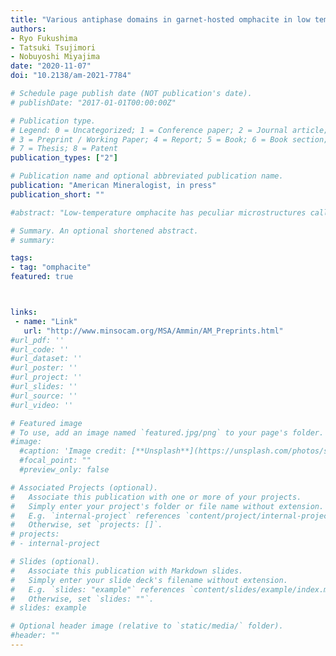 ```yaml
---
title: "Various antiphase domains in garnet-hosted omphacite in low temperature eclogite: A FIB–TEM study on heterogeneous ordering processes"
authors:
- Ryo Fukushima
- Tatsuki Tsujimori
- Nobuyoshi Miyajima
date: "2020-11-07"
doi: "10.2138/am-2021-7784"

# Schedule page publish date (NOT publication's date).
# publishDate: "2017-01-01T00:00:00Z"

# Publication type.
# Legend: 0 = Uncategorized; 1 = Conference paper; 2 = Journal article;
# 3 = Preprint / Working Paper; 4 = Report; 5 = Book; 6 = Book section;
# 7 = Thesis; 8 = Patent
publication_types: ["2"]

# Publication name and optional abbreviated publication name.
publication: "American Mineralogist, in press"
publication_short: ""

#abstract: "Low-temperature omphacite has peculiar microstructures called ‘antiphase domains (APDs)’, which can be formed via phase transition from disordered C2/c to ordered P2/n structure during cooling. Hence morphological analyses of the APDs of undeformed omphacite have a potential to unravel the temperature–time (T–t) histories of the eclogite. We investigated five omphacite inclusions in a euhedral garnet porphyroblast obtained from low-temperature eclogite in Syros. The garnet (~6 mm in size) exhibits a distinct prograde chemical zoning and contains abundant mineral inclusions. Transmission electron microscope (TEM) observations of the focused ion beam (FIB) foils confirmed a heterogeneous distribution of equiaxed APDs (10–280 nm in diameter) and columnar APDs. Size distributions of the equiaxed APDs are characterized by kurtosis values of −0.45–3.91, which are larger than those in the matrix omphacite. The columnar APDs are subdivided into two types: dislocation-related (Type I) and inclusion–host interfacial (Type II). The presence of Type I APDs suggests the inclusions were deformed prior to the host garnet growth. In contrast, Type II APDs, which are characterized by a bundle of stripe-like APDs (~40 nm in width) aligned perpendicular to the host garnet, imply the simultaneous growth of omphacite and garnet in a non-deformation state. The presence of these two contrasting APDs of omphacite inclusions in the single prograde-zoned garnet prevents a simple application of geospeedometry based on APD sizes. Nevertheless, our observations demonstrate that APDs are keys to understanding thermodynamic equilibrium states and the mineral growth kinetics during eclogitization."

# Summary. An optional shortened abstract.
# summary: 

tags: 
- tag: "omphacite"
featured: true



links:
 - name: "Link"
   url: "http://www.minsocam.org/MSA/Ammin/AM_Preprints.html"
#url_pdf: ''
#url_code: ''
#url_dataset: ''
#url_poster: ''
#url_project: ''
#url_slides: ''
#url_source: ''
#url_video: ''

# Featured image
# To use, add an image named `featured.jpg/png` to your page's folder. 
#image: 
  #caption: 'Image credit: [**Unsplash**](https://unsplash.com/photos/s9CC2SKySJM)'
  #focal_point: ""
  #preview_only: false

# Associated Projects (optional).
#   Associate this publication with one or more of your projects.
#   Simply enter your project's folder or file name without extension.
#   E.g. `internal-project` references `content/project/internal-project/index.md`.
#   Otherwise, set `projects: []`.
# projects:
# - internal-project

# Slides (optional).
#   Associate this publication with Markdown slides.
#   Simply enter your slide deck's filename without extension.
#   E.g. `slides: "example"` references `content/slides/example/index.md`.
#   Otherwise, set `slides: ""`.
# slides: example

# Optional header image (relative to `static/media/` folder).
#header: ""
---
```

